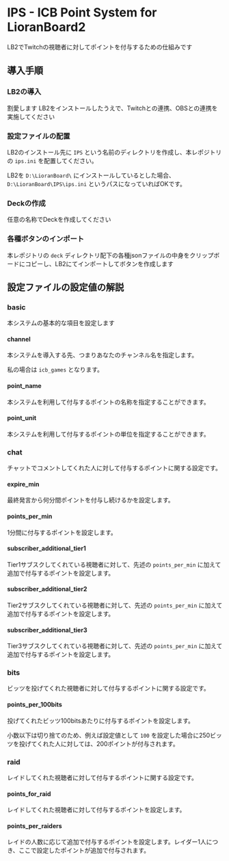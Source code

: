# IPS - ICB Point System for LioranBoard2
LB2でTwitchの視聴者に対してポイントを付与するための仕組みです

## 導入手順
### LB2の導入
割愛します
LB2をインストールしたうえで、Twitchとの連携、OBSとの連携を実施してください

### 設定ファイルの配置
LB2のインストール先に `IPS` という名前のディレクトリを作成し、本レポジトリの `ips.ini` を配置してください。

LB2を `D:\LioranBoard\` にインストールしているとした場合、 `D:\LioranBoard\IPS\ips.ini` というパスになっていればOKです。

### Deckの作成
任意の名称でDeckを作成してください

### 各種ボタンのインポート
本レポジトリの `deck` ディレクトリ配下の各種jsonファイルの中身をクリップボードにコピーし、LB2にてインポートしてボタンを作成します

## 設定ファイルの設定値の解説
### basic
本システムの基本的な項目を設定します

#### channel
本システムを導入する先、つまりあなたのチャンネル名を指定します。

私の場合は `icb_games` となります。

#### point_name
本システムを利用して付与するポイントの名称を指定することができます。

#### point_unit
本システムを利用して付与するポイントの単位を指定することができます。


### chat
チャットでコメントしてくれた人に対して付与するポイントに関する設定です。

#### expire_min
最終発言から何分間ポイントを付与し続けるかを設定します。

#### points_per_min
1分間に付与するポイントを設定します。

#### subscriber_additional_tier1
Tier1サブスクしてくれている視聴者に対して、先述の `points_per_min` に加えて追加で付与するポイントを設定します。

#### subscriber_additional_tier2
Tier2サブスクしてくれている視聴者に対して、先述の `points_per_min` に加えて追加で付与するポイントを設定します。

#### subscriber_additional_tier3
Tier3サブスクしてくれている視聴者に対して、先述の `points_per_min` に加えて追加で付与するポイントを設定します。

### bits
ビッツを投げてくれた視聴者に対して付与するポイントに関する設定です。

#### points_per_100bits
投げてくれたビッツ100bitsあたりに付与するポイントを設定します。

小数以下は切り捨てのため、例えば設定値として `100` を設定した場合に250ビッツを投げてくれた人に対しては、200ポイントが付与されます。

### raid
レイドしてくれた視聴者に対して付与するポイントに関する設定です。

#### points_for_raid
レイドしてくれた視聴者に対して付与するポイントを設定します。

#### points_per_raiders
レイドの人数に応じて追加で付与するポイントを設定します。レイダー1人につき、ここで設定したポイントが追加で付与されます。
